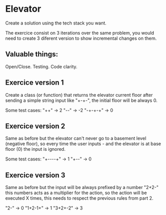 # Elevator

Create a solution using the tech stack you want.

The exercice consist on 3 iterations over the same problem, you would need to create 3 diferent version to show incremental changes on them.

## Valuable things:
Open/Close.
Testing.
Code clarity.

## Exercice version 1
Create a class (or function) that returns the elevator current floor after sending a simple string input like "+-+-", the initial floor will be always 0.

Some test cases:
"++" -> 2
"--" -> -2
"-+-+-+" -> 0

## Exercice version 2
Same as before but the elevator can't never go to a basement level (negative floor), so every time the user inputs - and the elevator is at base floor (0) the input is ignored.

Some test cases:
"+----+" -> 1
"+--" -> 0

## Exercice version 3
Same as before but the input will be always prefixed by a number "2+2-" this numbers acts as a multiplier for the action, so the action will be executed X times, this needs to respect the previous rules from part 2.

"2-" -> 0
"1+2-1+" -> 1
"3+2+-2" -> 3
